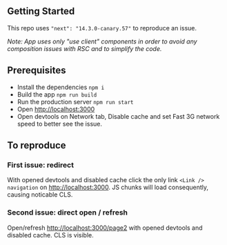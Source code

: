 ## Getting Started

This repo uses `"next": "14.3.0-canary.57"` to reproduce an issue.

*Note: App uses only "use client" components in order to avoid any composition issues with RSC and to simplify the code.*

## Prerequisites

- Install the dependencies `npm i`
- Build the app `npm run build`
- Run the production server `npm run start`
- Open [http://localhost:3000](http://localhost:3000)
- Open devtools on Network tab, Disable cache and set Fast 3G network speed to better see the issue.

## To reproduce

### First issue: redirect

With opened devtools and disabled cache click the only link `<Link /> navigation` on [http://localhost:3000](http://localhost:3000). JS chunks will load consequently, causing noticable CLS.

### Second issue: direct open / refresh

Open/refresh [http://localhost:3000/page2](http://localhost:3000/page2) with opened devtools and disabled cache. CLS is visible.
